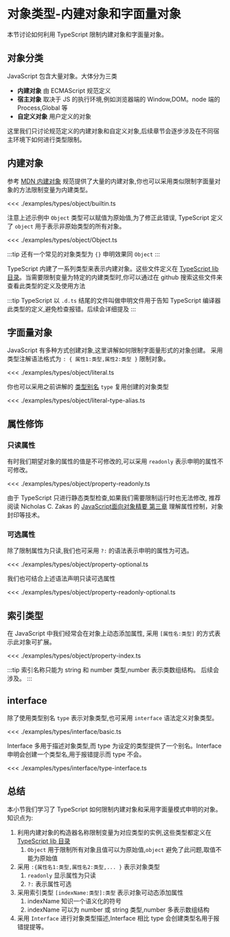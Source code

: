 # 对象类型-内建对象和字面量对象

本节讨论如何利用 TypeScript 限制内建对象和字面量对象。

## 对象分类
JavaScript 包含大量对象。大体分为三类

* **内建对象** 由 ECMAScript 规范定义
* **宿主对象** 取决于 JS 的执行环境,例如浏览器端的 Window,DOM。node 端的 Process,Global 等
* **自定义对象** 用户定义的对象

这里我们只讨论规范定义的内建对象和自定义对象,后续章节会逐步涉及在不同宿主环境下如何进行类型限制。

## 内建对象
参考 [MDN 内建对象](https://developer.mozilla.org/en-US/docs/Web/JavaScript/Reference/Global_Objects) 规范提供了大量的内建对象,你也可以采用类似限制字面量对象的方法限制变量为内建类型。

<<< ./examples/types/object/builtin.ts

注意上述示例中 `Object` 类型可以赋值为原始值,为了修正此错误, TypeScript 定义了 `object` 用于表示非原始类型的所有对象。

<<< ./examples/types/object/Object.ts

:::tip
还有一个常见的对象类型为 `{}` 申明效果同 `Object`
:::

TypeScript 内建了一系列类型来表示内建对象。这些文件定义在 [TypeScript lib 目录](https://github.com/microsoft/TypeScript/tree/master/lib)。当需要限制变量为特定的内建类型时,你可以通过在 github 搜索这些文件来查看此类型的定义及使用方法

:::tip
TypeScript 以 `.d.ts` 结尾的文件叫做申明文件用于告知 TypeScript 编译器此类型的定义,避免检查报错。后续会详细提及
:::

## 字面量对象
JavaScript 有多种方式创建对象,这里讲解如何限制字面量形式的对象创建。
采用类型注解语法格式为 `: { 属性1:类型,属性2:类型 }` 限制对象。

<<< ./examples/types/object/literal.ts

你也可以采用之前讲解的 [类型别名](././2.3.literal-types.md#类型别名-type-aliases) `type` 复用创建的对象类型

<<< ./examples/types/object/literal-type-alias.ts

## 属性修饰
### 只读属性
有时我们期望对象的属性的值是不可修改的,可以采用 `readonly` 表示申明的属性不可修改。

<<< ./examples/types/object/property-readonly.ts

由于 TypeScript 只进行静态类型检查,如果我们需要限制运行时也无法修改,
推荐阅读 Nicholas C. Zakas 的 [JavaScript面向对象精要 第三章](JavaScript面向对象精要) 理解属性控制，对象封印等技术。

### 可选属性
除了限制属性为只读,我们也可采用 `?:` 的语法表示申明的属性为可选。

<<< ./examples/types/object/property-optional.ts


我们也可结合上述语法声明只读可选属性

<<< ./examples/types/object/property-readonly-optional.ts

## 索引类型
在 JavaScript 中我们经常会在对象上动态添加属性,
采用 `[属性名:类型]` 的方式表示此对象可扩展。

<<< ./examples/types/object/property-index.ts

:::tip
索引名称只能为 string 和 number 类型,number 表示类数组结构。
后续会涉及。
:::


## interface
除了使用类型别名 `type` 表示对象类型,也可采用 `interface` 语法定义对象类型。

<<< ./examples/types/interface/basic.ts

Interface 多用于描述对象类型,而 type 为设定的类型提供了一个别名。Interface 申明会创建一个类型名,用于报错提示而 type 不会。

<<< ./examples/types/interface/type-interface.ts


## 总结
本小节我们学习了 TypeScript 如何限制内建对象和采用字面量模式申明的对象。知识点为:

1. 利用内建对象的构造器名称限制变量为对应类型的实例,这些类型都定义在 [TypeScript lib 目录](https://github.com/microsoft/TypeScript/tree/master/lib)
    1. `Object` 用于限制所有对象且值可以为原始值,`object` 避免了此问题,取值不能为原始值
2. 采用 `:{属性名1:类型,属性名2:类型,... }` 表示对象类型
   1. `readonly` 显示属性为只读
   2. `?:` 表示属性可选
3. 采用索引类型 `[indexName:类型]:类型` 表示对象可动态添加属性
   1. indexName 知识一个语义化的符号
   2. indexName 可以为 number 或 string 类型,number 多表示数组结构
4. 采用 `Interface` 进行对象类型描述,Interface 相比 type 会创建类型名用于报错提提等。